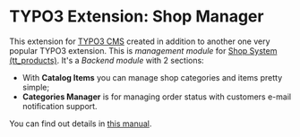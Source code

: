 TYPO3 Extension: Shop Manager
=============================

This extension for [TYPO3 CMS](http://typo3.org) created in addition to another one very popular TYPO3 extension. This is *management module* for [Shop System (tt_products)](http://typo3.org/extensions/repository/view/tt_products). It's a *Backend module* with 2 sections:

* With **Catalog Items** you can manage shop categories and items pretty simple;
* **Categories Manager** is for managing order status with customers e-mail notification support.

You can find out details in [this manual](http://docs.typo3.org/typo3cms/extensions/shop_manager/).